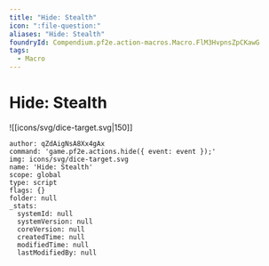 ```yaml
---
title: "Hide: Stealth"
icon: ":file-question:"
aliases: "Hide: Stealth"
foundryId: Compendium.pf2e.action-macros.Macro.FlM3HvpnsZpCKawG
tags:
  - Macro
---
```


# Hide: Stealth
![[icons/svg/dice-target.svg|150]]

```Macro
author: qZdAigNsA8Xx4gAx
command: 'game.pf2e.actions.hide({ event: event });'
img: icons/svg/dice-target.svg
name: 'Hide: Stealth'
scope: global
type: script
flags: {}
folder: null
_stats:
  systemId: null
  systemVersion: null
  coreVersion: null
  createdTime: null
  modifiedTime: null
  lastModifiedBy: null
```
